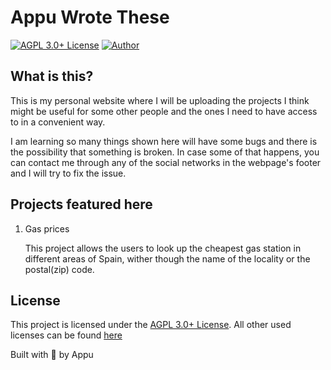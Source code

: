 # Appu Wrote These

[![AGPL 3.0+ License](https://img.shields.io/gitlab/license/appuchia/appuwrotethese?style=flat-square)](https://gitlab.com/appuchia/appuwrotethese/-/blob/master/LICENSE)
[![Author](https://img.shields.io/badge/Project%20by-Appu-9cf?style=flat-square)](https://gitlab.com/appuchia)

## What is this?

This is my personal website where I will be uploading the projects I think might be useful for some other people and the ones I need to have access to in a convenient way.

I am learning so many things shown here will have some bugs and there is the possibility that something is broken.
In case some of that happens, you can contact me through any of the social networks in the webpage's footer and I will try to fix the issue.

## Projects featured here

1. Gas prices

    This project allows the users to look up the cheapest gas station in different areas of Spain, wither though the name of the locality or the postal(zip) code.

## License

This project is licensed under the [AGPL 3.0+ License](https://gitlab.com/appuchia/appuwrotethese/-/blob/master/LICENSE).
All other used licenses can be found [here](https://app.fossa.com/attribution/a2b2b9c2-e587-42d8-a9ad-121fc1033b43)

Built with 🖤 by Appu
